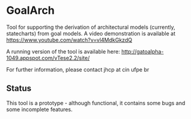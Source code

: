 GoalArch
========

Tool for supporting the derivation of architectural models (currently, statecharts) from goal models. A video demonstration is available at https://www.youtube.com/watch?v=vl4MdkGkzdQ

A running version of the tool is available here: http://gatoalpha-1049.appspot.com/vTese2.2/site/

For further information, please contact jhcp at cin ufpe br



## Status
This tool is a prototype - although functional, it contains some bugs and some incomplete features. 
